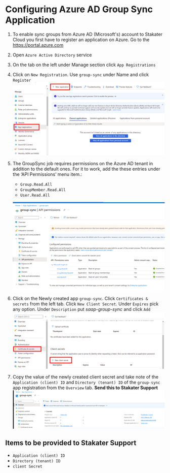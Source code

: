 # Configuring Azure AD Group Sync Application

1. To enable sync groups from Azure AD (Microsoft's) account to Stakater Cloud you first have to register an application on Azure. Go to the <https://portal.azure.com>
1. Open `Azure Active Directory` service
1. On the tab on the left under Manage section click `App Registrations`
1. Click on `New Registration`. Use `group-sync` under Name and click `Register`
![Azure AD](images/azure-ad.png)
1. The GroupSync job requires permissions on the Azure AD tenant in addition to the default ones. For it to work, add the these entries under the ‘API Permissions’ menu item.:

   - `Group.Read.All`
   - `GroupMember.Read.All`
   - `User.Read.All`

   ![Azure App API Permissions](images/azure-permissions-group-sync.png)

1. Click on the Newly created app `group-sync`. Click `Certificates & secrets` from the left tab. Click `New Client Secret`. Under `Expires` pick any option. Under `Description` put *saap-group-sync* and click `Add`
![Certificates and Secrets](images/azure-ad-certificates-secrets.png)
1. Copy the value of the newly created client secret and take note of the `Application (client) ID` and `Directory (tenant) ID` of the `group-sync` app registration from the `Overview` tab. **Send this to Stakater Support**
![Client-Tenant-ID](images/azure-ad-clientid-tenantid.png)

## Items to be provided to Stakater Support

- `Application (client) ID`
- `Directory (tenant) ID`
- `client Secret`
